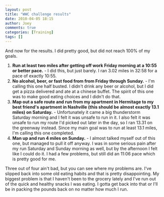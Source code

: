 ```yaml
---
layout: post
title: "WWC challenge results"
date: 2010-04-05 18:15
author: Joey
comments: true
categories: [Training]
tags: []
---
```

And now for the results.  I did pretty good, but did not reach 100% of my goals.


1.  **Run at least two miles after getting off work Friday morning at a 10:55 or better pace.** - I did this, but just barely. I ran 3.02 miles in 32:58 for a pace of exactly 10:55.
2.  **No alcohol, beer, or fast food from from Friday through Sunday.** - I'm calling this one half busted.  I didn't drink any beer or alcohol, but I did get a pizza delivered and ate at a chinese buffet.  The spirit of this one was to make good eating choices and I didn't do that.
3.  **Map out a safe route and run from my apartment in Hermitage to my best friend's apartment in Nashville (this should be almost exactly 13.1 miles) on Saturday.** - Unfortunately it came a big thunderstorm Saturday morning and I felt it was unsafe to run in it.  I also felt it was unsafe to run my route I'd picked out later in the day, so I ran 13.31 on the greenway instead.  Since my main goal was to run at least 13.1 miles, I'm calling this one completed.
4.  **Man up and run 4 miles on Sunday.** - I almost talked myself out of this one, but managed to pull it off anyway.  I was in some serious pain after my run Saturday and Sunday morning as well, but by the afternoon I felt like I could do it.  I had a few problems, but still did an 11:06 pace which is pretty good for me.

Three out of four ain't bad, but you can see where my problems are.  I've slipped back into some old eating habits and that is pretty disappointing.  My biggest problem is that I haven't been to the grocery lately and I've run out of the quick and healthy snacks I was eating.  I gotta get back into that or I'll be in packing the pounds back on no matter how much I run.
